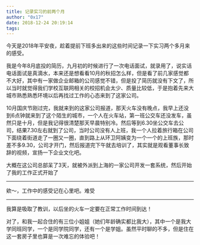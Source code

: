 ```yaml
---
title: 记录实习的前两个月
author: "0x17"
date: 2018-12-24 20:19:14
tags:
---
```


今天是2018年平安夜，趁着提前下班多出来的这些时间记录一下实习两个多月来的感受。

我是今年8月底投的简历，九月初的时候进行了一次电话面试，就录用了，说实话电话面试是真滴水，本来还是想看看10月的秋招怎么样，但是看了前几家感觉都不大好，其中有一家做企业邮箱的公司感觉不错，但是投了简历就没有下文了，所以当时就觉得我们学校互联网相关的校招机会太少、质量比较低，于是抱着先来大城市熟悉熟悉环境以后再找过工作的心态来到了这家公司。

10月国庆节刚过完，我就来到的这家公司报道，那天火车没有晚点，我早上还没到6点钟就来到了这个陌生的城市，一个人在火车站，第一班公交车还没发车，虽然只是十月，但是我记得很清楚那天早晨特别冷。然后等到6.30坐公交车去公司，结果7.30左右就到了公司，当时公司没有人上班，我一个人拉着旅行箱在公司下面绕着街道走了一圈又一圈，直到路上从环卫阿姨变为一个一个的上班族，那时差不多9.30，公司才开门，然后报道完下午就去培训了，其实就是观看董事长致辞的视频，宣扬一下企业文化吧。

大概在这公司总部呆了3天，就被外派到上海的一家公司开发一套系统，然后开始了我的工作正式开始了

*********
欸～，工作中的感受记在心里吧。难受
*********

我算是吸取了教训，以后坐的火车一定要在正常工作时间到达！

对了，和我一起合住的有三位小姐姐（她们年龄确实都比我大），其中一个是我大学同班同学，一个是同学院同学，还有一个是学姐。虽然平时聊的不多，但是住在这一套房子里也算是一次难忘的体验吧！
